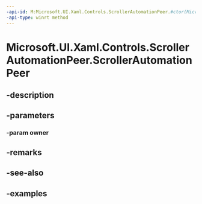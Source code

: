 ```yaml
---
-api-id: M:Microsoft.UI.Xaml.Controls.ScrollerAutomationPeer.#ctor(Microsoft.UI.Xaml.Controls.Scroller)
-api-type: winrt method
---
```


<!-- Method syntax.
public ScrollerAutomationPeer.ScrollerAutomationPeer(Scroller owner)
-->

# Microsoft.UI.Xaml.Controls.ScrollerAutomationPeer.ScrollerAutomationPeer

## -description

## -parameters
### -param owner

## -remarks

## -see-also

## -examples

